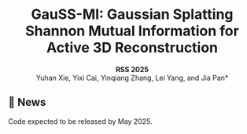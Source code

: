 <div align="center">
    <h1>GauSS-MI: Gaussian Splatting Shannon Mutual Information for Active 3D Reconstruction</h1>
    <strong>RSS 2025</strong>
    <br>
        Yuhan Xie, Yixi Cai, Yinqiang Zhang, Lei Yang, and Jia Pan*
    <br>
</div>

## 📢 News
Code expected to be released by May 2025.
